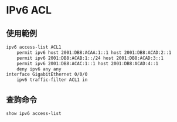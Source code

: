 # IPv6 ACL #


## 使用範例 ##

```bash
ipv6 access-list ACL1
    permit ipv6 host 2001:DB8:ACAA:1::1 host 2001:DB8:ACAD:2::1
    permit ipv6 2001:DB8:ACAB:1::/24 host 2001:DB8:ACAD:3::1
    permit ipv6 2001:DB8:ACAC:1::1 host 2001:DB8:ACAD:4::1
    deny ipv6 any any
interface GigabitEthernet 0/0/0
    ipv6 traffic-filter ACL1 in
```

## 查詢命令 ##

```bash
show ipv6 access-list 
```